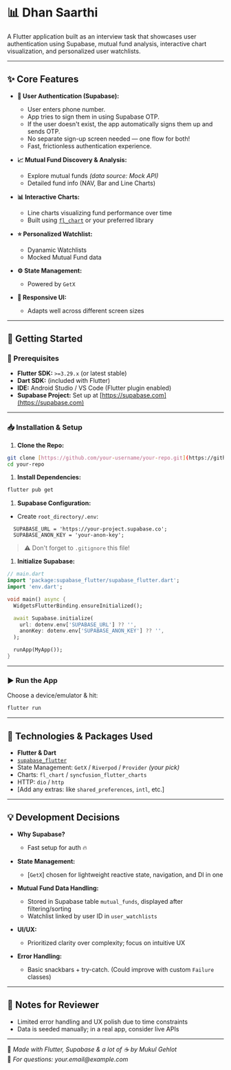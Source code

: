 # 📊 Dhan Saarthi

A Flutter application built as an interview task that showcases user authentication using Supabase, mutual fund analysis, interactive chart visualization, and personalized user watchlists.


---

## ✨ Core Features

- **🔐 User Authentication (Supabase):**
    *   User enters phone number.
    *   App tries to sign them in using Supabase OTP.
    *   If the user doesn't exist, the app automatically signs them up and sends OTP.
    *   No separate sign-up screen needed — one flow for both!
    *   Fast, frictionless authentication experience.

- **📈 Mutual Fund Discovery & Analysis:**
    - Explore mutual funds *(data source: Mock API)*
    - Detailed fund info (NAV, Bar and Line Charts)

- **📊 Interactive Charts:**
    - Line charts visualizing fund performance over time
    - Built using [`fl_chart`](https://pub.dev/packages/fl_chart) or your preferred library

- **⭐ Personalized Watchlist:**
    - Dyanamic Watchlists
    - Mocked Mutual Fund data

- **⚙️ State Management:**
    - Powered by  `GetX`

- **📱 Responsive UI:**
    - Adapts well across different screen sizes

---

## 🚀 Getting Started

### 🔧 Prerequisites

- **Flutter SDK:** `>=3.29.x` (or latest stable)
- **Dart SDK:** (included with Flutter)
- **IDE:** Android Studio / VS Code (Flutter plugin enabled)
- **Supabase Project:** Set up at [https://supabase.com](https://supabase.com)

---

### 📥 Installation & Setup

1. **Clone the Repo:**

```bash
git clone [https://github.com/your-username/your-repo.git](https://github.com/imukulgehlot/dhan_saarthi_flutter)
cd your-repo
```

1. **Install Dependencies:**

```bash
flutter pub get
```

1. **Supabase Configuration:**

- Create `root_directory/.env`:

```env
  SUPABASE_URL = 'https://your-project.supabase.co';
  SUPABASE_ANON_KEY = 'your-anon-key';

```

> ⚠️ Don't forget to `.gitignore` this file!

1. **Initialize Supabase:**

```dart
// main.dart
import 'package:supabase_flutter/supabase_flutter.dart';
import 'env.dart';

void main() async {
  WidgetsFlutterBinding.ensureInitialized();

  await Supabase.initialize(
    url: dotenv.env['SUPABASE_URL'] ?? '',
    anonKey: dotenv.env['SUPABASE_ANON_KEY'] ?? '',
  );

  runApp(MyApp());
}
```


---

### ▶️ Run the App

Choose a device/emulator & hit:

```bash
flutter run
```

---

## 🧰 Technologies & Packages Used

- **Flutter & Dart**
- [`supabase_flutter`](https://pub.dev/packages/supabase_flutter)
- State Management: `GetX` / `Riverpod` / `Provider` *(your pick)*
- Charts: `fl_chart` / `syncfusion_flutter_charts`
- HTTP: `dio` / `http`
- [Add any extras: like `shared_preferences`, `intl`, etc.]


---

## 💡 Development Decisions

- **Why Supabase?**
    - Fast setup for auth 🔥

- **State Management:**
    - [`GetX`] chosen for lightweight reactive state, navigation, and DI in one

- **Mutual Fund Data Handling:**
    - Stored in Supabase table `mutual_funds`, displayed after filtering/sorting
    - Watchlist linked by user ID in `user_watchlists`

- **UI/UX:**
    - Prioritized clarity over complexity; focus on intuitive UX

- **Error Handling:**
    - Basic snackbars + try-catch. (Could improve with custom `Failure` classes)

---

## 📝 Notes for Reviewer
- Limited error handling and UX polish due to time constraints
- Data is seeded manually; in a real app, consider live APIs

---

💼 _Made with Flutter, Supabase & a lot of ☕ by Mukul Gehlot_  
📧 _For questions: your.email@example.com_
